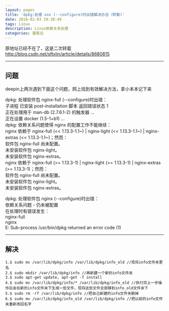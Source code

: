 ```yaml
---
layout: pages
title: 'dpkg:处理 xxx (--configure)时出错解决办法（转载)'
date: 2018-02-03 19:30:49
tags: Linux
description: Linux依赖关系处理
categories: 猿笔记
---
```


原地址已经不在了，这是二次转载</br>
http://blog.csdn.net/sftxlin/article/details/8680815

---
## 问题
deepin上两次遇到下面这个问题，网上找到有效解决方法，拿小本本记下来

dpkg: 处理软件包 nginx-full (--configure)时出错：</br>
 子进程 已安装 post-installation 脚本 返回错误状态 1</br>
正在处理用于 man-db (2.7.6.1-2) 的触发器 ...</br>
正在设置 docker (1.5-1+b1) ...</br>
dpkg: 依赖关系问题使得 nginx 的配置工作不能继续：</br>
 nginx 依赖于 nginx-full (<< 1.13.3-1.1~) | nginx-light (<< 1.13.3-1.1~) | nginx-extras (<< 1.13.3-1.1~)；然而：</br>
  软件包 nginx-full 尚未配置。</br>
  未安装软件包 nginx-light。</br>
  未安装软件包 nginx-extras。</br>
 nginx 依赖于 nginx-full (>= 1.13.3-1) | nginx-light (>= 1.13.3-1) | nginx-extras (>= 1.13.3-1)；然而：</br>
  软件包 nginx-full 尚未配置。</br>
  未安装软件包 nginx-light。</br>
  未安装软件包 nginx-extras。</br>

dpkg: 处理软件包 nginx (--configure)时出错：</br>
 依赖关系问题 - 仍未被配置</br>
在处理时有错误发生：</br>
 nginx-full</br>
 nginx</br>
E: Sub-process /usr/bin/dpkg returned an error code (1)</br>

---

## 解决
```
1.$ sudo mv /var/lib/dpkg/info /var/lib/dpkg/info_old //现将info文件夹更名
2.$ sudo mkdir /var/lib/dpkg/info //再新建一个新的info文件夹
3.$ sudo apt-get update, apt-get -f install
4.$ sudo mv /var/lib/dpkg/info/* /var/lib/dpkg/info_old //执行完上一步操作后会在新的info文件夹下生成一些文件，现将这些文件全部移到info_old文件夹下
5.$ sudo rm -rf /var/lib/dpkg/info //把自己新建的info文件夹删掉
6.$ sudo mv /var/lib/dpkg/info_old /var/lib/dpkg/info //把以前的info文件夹重新改回名字

```
